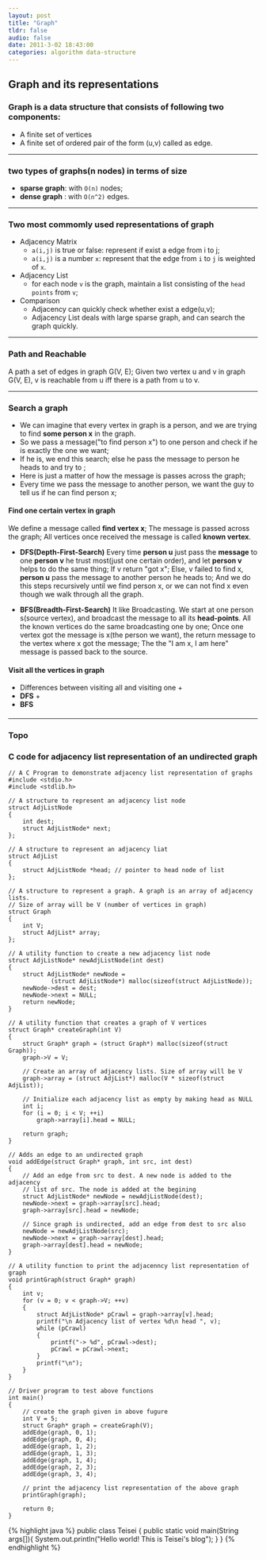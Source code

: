```yaml
---
layout: post
title: "Graph"
tldr: false
audio: false
date: 2011-3-02 18:43:00
categories: algorithm data-structure
---
```


## Graph and its representations  

### Graph is a data structure that consists of following two components:  
 * A finite set of vertices  
 * A finite set of ordered pair of the form (u,v) called as edge.

---

### two types of graphs(n nodes) in terms of size
 * **sparse graph**: with `O(n)` nodes;
 * **dense graph** : with `O(n^2)` edges.

---

### Two most commomly used representations of graph  
 * Adjacency Matrix
   + `a(i,j)` is true or false: represent if exist a edge from i to j;
   + `a(i,j)` is a number `x`: represent that the edge from `i` to `j` is weighted of `x`.
 * Adjacency List  
   + for each node `v` is the graph, maintain a list consisting of the `head points` from `v`;
 * Comparison
   + Adjacency can quickly check whether exist a edge(u,v);
   + Adjacency List deals with large sparse graph, and can search the graph quickly.


---

### Path and Reachable
 A path a set of edges in graph G(V, E); 
 Given two vertex u and v in graph G(V, E), v is reachable from u iff there is a path from u to v.

---

### Search a graph
 * We can imagine that every vertex in graph is a person, and we are trying to find **some person x** in the graph.
 * So we pass a message("to find person x") to one person and check if he is exactly the one we want;
 * If he is, we end this search; else he pass the message to person he heads to and try to ;
 * Here is just a matter of how the message is passes across the graph;
 * Every time we pass the message to another person, we want the guy to tell us if he can find person x;
 
#### Find one certain vertex in graph
 We define a message called **find vertex x**; 
 The message is passed across the graph; 
 All vertices once received the message is called **known vertex**.
 
 * **DFS(Depth-First-Search)**
  Every time **person u** just pass the **message** to one **person v** he trust most(just one certain order), 
  and let **person v** helps to do the same thing;
  If v return "got x"; 
  Else, v failed to find x, **person u** pass the message to another person he heads to;
  And we do this steps recursively until we find person x,
  or we can not find x even though we walk through all the graph.
  
 * **BFS(Breadth-First-Search)**
  It like Broadcasting. 
  We start at one person s(source vertex), and broadcast the message to all its **head-points**.
  All the known vertices do the same broadcasting one by one;
  Once one vertex got the message is x(the person we want), the return message to the vertex where x got the message;
  The the "I am x, I am here" message is passed back to the source.
  

#### Visit all the vertices in graph
 * Differences between visiting all and visiting one
 	+ 
 * **DFS**
 	+
 * **BFS**
####

---


### Topo

### C code for adjacency list representation of an undirected graph  

	// A C Program to demonstrate adjacency list representation of graphs	
    #include <stdio.h>
    #include <stdlib.h>
    
    // A structure to represent an adjacency list node
    struct AdjListNode
    {
    	int dest;
    	struct AdjListNode* next;
    };
    
    // A structure to represent an adjacency liat
    struct AdjList
    {
    	struct AdjListNode *head; // pointer to head node of list
    };
    
    // A structure to represent a graph. A graph is an array of adjacency lists.
    // Size of array will be V (number of vertices in graph)
    struct Graph
    {
    	int V;
    	struct AdjList* array;
    };
    
    // A utility function to create a new adjacency list node
    struct AdjListNode* newAdjListNode(int dest)
    {
    	struct AdjListNode* newNode =
    			(struct AdjListNode*) malloc(sizeof(struct AdjListNode));
    	newNode->dest = dest;
    	newNode->next = NULL;
    	return newNode;
    }
    
    // A utility function that creates a graph of V vertices
    struct Graph* createGraph(int V)
    {
    	struct Graph* graph = (struct Graph*) malloc(sizeof(struct Graph));
    	graph->V = V;
    
    	// Create an array of adjacency lists. Size of array will be V
    	graph->array = (struct AdjList*) malloc(V * sizeof(struct AdjList));
    
    	// Initialize each adjacency list as empty by making head as NULL
    	int i;
    	for (i = 0; i < V; ++i)
    		graph->array[i].head = NULL;
    
    	return graph;
    }
    
    // Adds an edge to an undirected graph
    void addEdge(struct Graph* graph, int src, int dest)
    {
    	// Add an edge from src to dest. A new node is added to the adjacency
    	// list of src. The node is added at the begining
    	struct AdjListNode* newNode = newAdjListNode(dest);
    	newNode->next = graph->array[src].head;
    	graph->array[src].head = newNode;
    
    	// Since graph is undirected, add an edge from dest to src also
    	newNode = newAdjListNode(src);
    	newNode->next = graph->array[dest].head;
    	graph->array[dest].head = newNode;
    }
    
    // A utility function to print the adjacenncy list representation of graph
    void printGraph(struct Graph* graph)
    {
    	int v;
    	for (v = 0; v < graph->V; ++v)
    	{
    		struct AdjListNode* pCrawl = graph->array[v].head;
    		printf("\n Adjacency list of vertex %d\n head ", v);
    		while (pCrawl)
    		{
    			printf("-> %d", pCrawl->dest);
    			pCrawl = pCrawl->next;
    		}
    		printf("\n");
    	}
    }
    
    // Driver program to test above functions
    int main()
    {
    	// create the graph given in above fugure
    	int V = 5;
    	struct Graph* graph = createGraph(V);
    	addEdge(graph, 0, 1);
    	addEdge(graph, 0, 4);
    	addEdge(graph, 1, 2);
    	addEdge(graph, 1, 3);
    	addEdge(graph, 1, 4);
    	addEdge(graph, 2, 3);
    	addEdge(graph, 3, 4);
    
    	// print the adjacency list representation of the above graph
    	printGraph(graph);
    
    	return 0;
    }






{% highlight java %}
public class Teisei {
    public static void main(String args[]){
        System.out.println("Hello world! This is Teisei's blog");
    }
}
{% endhighlight %}